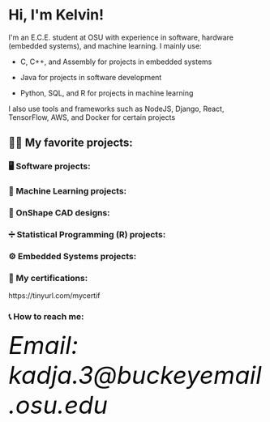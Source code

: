 <h1>Hi, I'm Kelvin! </h1>

<p>I'm an E.C.E. student at OSU with experience in software, hardware (embedded systems), and machine learning. I mainly use: </p>
<ul>
<li><p>C, C++, and Assembly for projects in embedded systems </p></li>
<li><p>Java for projects in software development </p></li>
<li><p>Python, SQL, and R for projects in machine learning </p></li>
</ul>
<p>I also use tools and frameworks such as NodeJS, Django, React, TensorFlow, AWS, and Docker for certain projects </p>

<h2>🧑‍💻 My favorite projects: </h3>

<h3>🖥️ Software projects: </h3>

<h3>🤖 Machine Learning projects: </h3>

<h3>🦾 OnShape CAD designs: </h3>

<h3>➗ Statistical Programming (R) projects: </h3>

<h3>⚙️ Embedded Systems projects: </h3>

<h3>📄 My certifications: </h3>
https://tinyurl.com/mycertif

<h3>📞 How to reach me: </h3>
<a href="https://www.linkedin.com/in/kelvin-kadja/" target="_blank"><i class="fa fa-linkedin-square" style="font-size:48px;color:black"></a>
Email: kadja.3@buckeyemail.osu.edu
